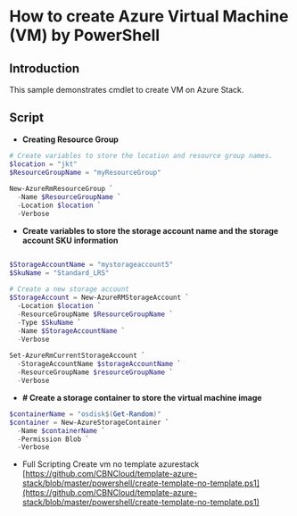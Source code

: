 # How to create Azure Virtual Machine (VM) by PowerShell

## Introduction
This sample demonstrates cmdlet to create VM on Azure Stack.

## Script
- **Creating Resource Group**
```ps1
# Create variables to store the location and resource group names.
$location = "jkt"
$ResourceGroupName = "myResourceGroup"
 
New-AzureRmResourceGroup `
  -Name $ResourceGroupName `
  -Location $location `
  -Verbose
```

- **Create variables to store the storage account name and the storage account SKU information**
```ps1

$StorageAccountName = "mystorageaccount5"
$SkuName = "Standard_LRS"
 
# Create a new storage account
$StorageAccount = New-AzureRMStorageAccount `
  -Location $location `
  -ResourceGroupName $ResourceGroupName `
  -Type $SkuName `
  -Name $StorageAccountName `
  -Verbose
 
Set-AzureRmCurrentStorageAccount `
  -StorageAccountName $storageAccountName `
  -ResourceGroupName $resourceGroupName `
  -Verbose
```

- **# Create a storage container to store the virtual machine image**
```ps1
$containerName = "osdisk$(Get-Random)"
$container = New-AzureStorageContainer `
  -Name $containerName `
  -Permission Blob `
  -Verbose
```
- Full Scripting Create vm no template azurestack [https://github.com/CBNCloud/template-azure-stack/blob/master/powershell/create-template-no-template.ps1](https://github.com/CBNCloud/template-azure-stack/blob/master/powershell/create-template-no-template.ps1)
